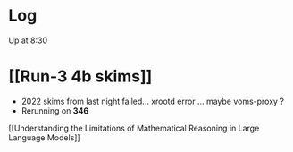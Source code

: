 

# Log

Up at 8:30

# [[Run-3 4b skims]]
- 2022 skims from last night failed... xrootd error ... maybe voms-proxy ?
- Rerunning on **346**

[[Understanding the Limitations of Mathematical Reasoning in Large Language Models]]

